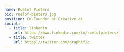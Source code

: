 ```yaml
---
name: Roelof Pieters
pic: roelof-pieters.jpg
position: Co-Founder at Creative.ai
social:
  - title: linkedin
    url: https://www.linkedin.com/in/roelofpieters/
  - title: twitter
    url: https://twitter.com/graphific
---
```

